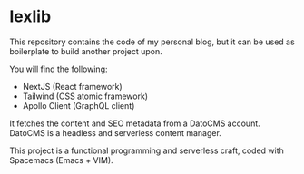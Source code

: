 # lexlib

This repository contains the code of my personal blog, but it can be used as boilerplate to build another project upon.

You will find the following:
* NextJS (React framework)
* Tailwind (CSS atomic framework)
* Apollo Client (GraphQL client)

It fetches the content and SEO metadata from a DatoCMS account. DatoCMS is a headless and serverless content manager.

This project is a functional programming and serverless craft, coded with Spacemacs (Emacs + VIM).
